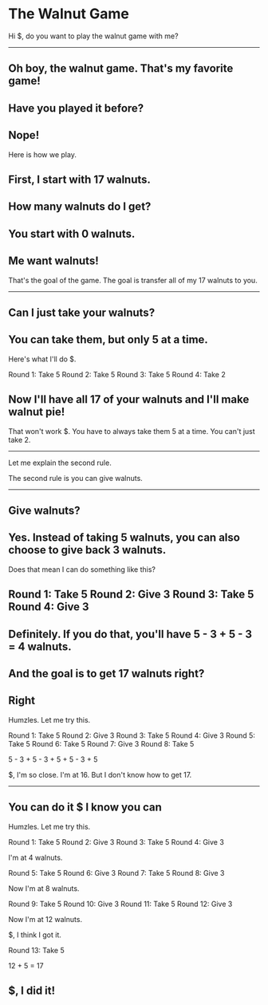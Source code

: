 # The Walnut Game

Hi $, do you want to play the walnut game with me?

----------------
Oh boy, the walnut game. 
That's my favorite game!
----------------
Have you played it before?
----------------
Nope!
----------------

Here is how we play.

First, I start with 17 walnuts.
----------------
How many walnuts do I get?
----------------
You start with 0 walnuts.
----------------
Me want walnuts!
----------------
That's the goal of the game.
The goal is transfer all of my 17 walnuts to you.

----------------
Can I just take your walnuts?
----------------
You can take them, but only 5 at a time.
----------------
Here's what I'll do $.

Round 1: Take 5
Round 2: Take 5
Round 3: Take 5
Round 4: Take 2

Now I'll have all 17 of your walnuts and I'll make walnut pie!
----------------
That won't work $.
You have to always take them 5 at a time. You can't just take 2.

----------------

Let me explain the second rule.

The second rule is you can give walnuts.

----------------
Give walnuts?
----------------
Yes. Instead of taking 5 walnuts, you can also choose to give back 3 walnuts.
----------------

Does that mean I can do something like this?

Round 1: Take 5
Round 2: Give 3
Round 3: Take 5
Round 4: Give 3
----------------
Definitely. If you do that, you'll have 5 - 3 + 5 - 3 = 4 walnuts.
----------------
And the goal is to get 17 walnuts right?
----------------
Right
----------------
Humzles. Let me try this.

Round 1: Take 5
Round 2: Give 3
Round 3: Take 5
Round 4: Give 3
Round 5: Take 5
Round 6: Take 5
Round 7: Give 3
Round 8: Take 5

5 - 3 + 5 - 3 + 5 + 5 - 3 + 5

$, I'm so close. I'm at 16. 
But I don't know how to get 17.

----------------
You can do it $
I know you can
----------------

Humzles. Let me try this.

Round 1: Take 5
Round 2: Give 3
Round 3: Take 5
Round 4: Give 3

I'm at 4 walnuts.

Round 5: Take 5
Round 6: Give 3
Round 7: Take 5
Round 8: Give 3

Now I'm at 8 walnuts.

Round 9: Take 5
Round 10: Give 3
Round 11: Take 5
Round 12: Give 3

Now I'm at 12 walnuts.

$, I think I got it.

Round 13: Take 5

12 + 5 = 17

$, I did it!
----------------



